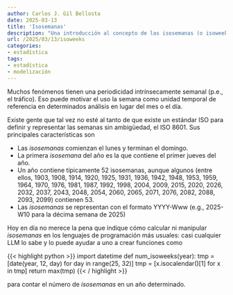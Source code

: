 ```yaml
---
author: Carlos J. Gil Bellosta
date: 2025-03-13
title: 'Isosemanas'
description: "Una introducción al concepto de las isosemanas (o isoweeks) en ciencia de datos y estadística con ejemplos en R y Python."
url: /2025/03/13/isoweeks
categories:
- estadística
tags:
- estadística
- modelización
---
```


Muchos fenómenos tienen una periodicidad intrínsecamente semanal (p.e., el tráfico). Eso puede motivar el uso la semana como unidad temporal de referencia en determinados análisis en lugar del mes o el día.

Existe gente que tal vez no esté al tanto de que existe un estándar ISO para definir y representar las semanas sin ambigüedad, el ISO 8601. Sus principales características son

- Las _isosemanas_ comienzan el lunes y terminan el domingo.
- La  primera _isosemana_ del año es la que contiene el primer jueves del año.
- Un año contiene típicamente 52 isosemanas, aunque algunos (entre ellos, 1903, 1908, 1914, 1920, 1925, 1931, 1936, 1942, 1948, 1953, 1959, 1964, 1970, 1976, 1981, 1987, 1992, 1998, 2004, 2009, 2015, 2020, 2026, 2032, 2037, 2043, 2048, 2054, 2060, 2065, 2071, 2076, 2082, 2088, 2093, 2099) contienen 53.
- Las _isosemanas_ se representan con el formato YYYY-Www (e.g., 2025-W10 para la décima semana de 2025)

Hoy en día no merece la pena que indique cómo calcular ni manipular _isosemanas_ en los lenguajes de programación más usuales: casi cualquier LLM lo sabe y lo puede ayudar a uno a crear funciones como

{{< highlight python >}}
import datetime
def num_isoweeks(year):
	tmp = [date(year, 12, day) for day in range(25, 32)]
	tmp = [x.isocalendar()[1] for x in tmp]
	return max(tmp)
{{< / highlight >}}

para contar el número de _isosemanas_ en un año determinado.

